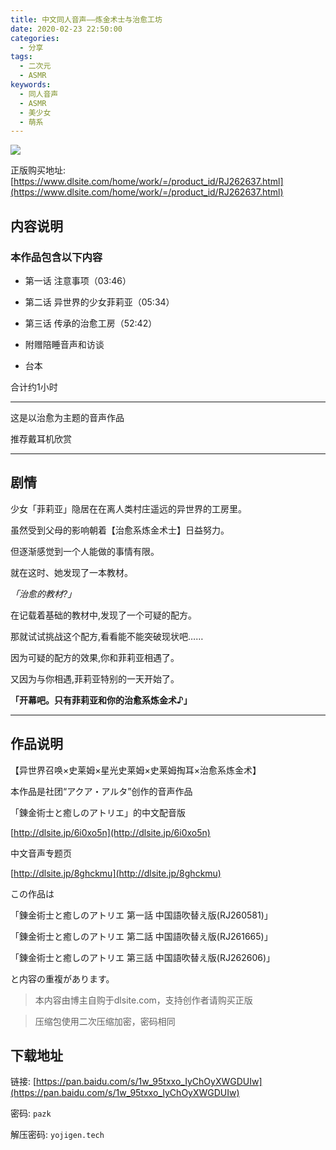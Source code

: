 ```yaml
---
title: 中文同人音声——炼金术士与治愈工坊
date: 2020-02-23 22:50:00
categories: 
  - 分享
tags:
  - 二次元
  - ASMR
keywords: 
  - 同人音声
  - ASMR
  - 美少女
  - 萌系
---
```


![](1cover.webp)

正版购买地址: [https://www.dlsite.com/home/work/=/product_id/RJ262637.html](https://www.dlsite.com/home/work/=/product_id/RJ262637.html)

## 内容说明

### 本作品包含以下内容

 - 第一话 注意事项（03:46）

 - 第二话 异世界的少女菲莉亚（05:34）

 - 第三话 传承的治愈工房（52:42）

 - 附赠陪睡音声和访谈

 - 台本

合计约1小时

---

这是以治愈为主题的音声作品

推荐戴耳机欣赏

---

## 剧情

少女「菲莉亚」隐居在在离人类村庄遥远的异世界的工房里。

虽然受到父母的影响朝着【治愈系炼金术士】日益努力。

但逐渐感觉到一个人能做的事情有限。

就在这时、她发现了一本教材。

*「治愈的教材?」*

在记载着基础的教材中,发现了一个可疑的配方。

那就试试挑战这个配方,看看能不能突破现状吧……

因为可疑的配方的效果,你和菲莉亚相遇了。

又因为与你相遇,菲莉亚特别的一天开始了。

**「开幕吧。只有菲莉亚和你的治愈系炼金术♪」**

---

## 作品说明

【异世界召唤×史莱姆×星光史莱姆×史莱姆掏耳×治愈系炼金术】

本作品是社团“アクア・アルタ”创作的音声作品

「錬金術士と癒しのアトリエ」的中文配音版

[http://dlsite.jp/6i0xo5n](http://dlsite.jp/6i0xo5n)

中文音声专题页

[http://dlsite.jp/8ghckmu](http://dlsite.jp/8ghckmu)


この作品は

「錬金術士と癒しのアトリエ 第一話 中国語吹替え版(RJ260581)」

「錬金術士と癒しのアトリエ 第二話 中国語吹替え版(RJ261665)」

「錬金術士と癒しのアトリエ 第三話 中国語吹替え版(RJ262606)」

と内容の重複があります。

>本内容由博主自购于dlsite.com，支持创作者请购买正版

>压缩包使用二次压缩加密，密码相同

## 下载地址

链接: [https://pan.baidu.com/s/1w_95txxo_IyChOyXWGDUIw](https://pan.baidu.com/s/1w_95txxo_IyChOyXWGDUIw)

密码: `pazk`

解压密码: `yojigen.tech`

